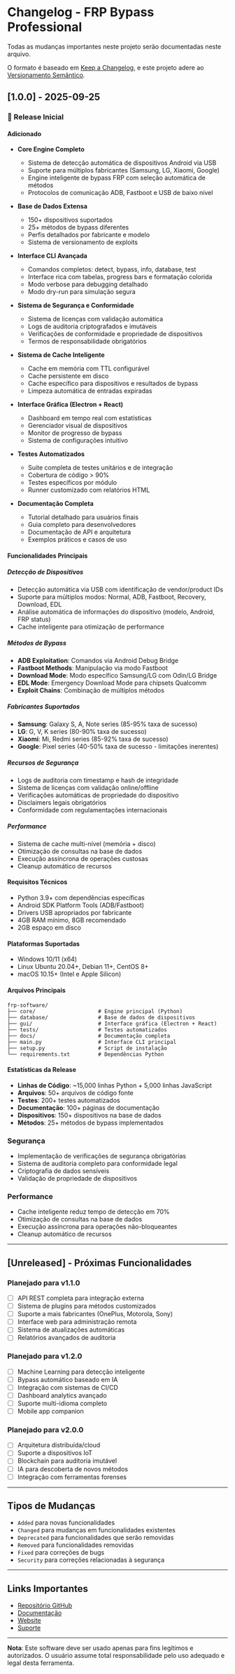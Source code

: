 # Changelog - FRP Bypass Professional

Todas as mudanças importantes neste projeto serão documentadas neste arquivo.

O formato é baseado em [Keep a Changelog](https://keepachangelog.com/pt-BR/1.0.0/),
e este projeto adere ao [Versionamento Semântico](https://semver.org/lang/pt-BR/).

## [1.0.0] - 2025-09-25

### 🎉 Release Inicial

#### Adicionado
- **Core Engine Completo**
  - Sistema de detecção automática de dispositivos Android via USB
  - Suporte para múltiplos fabricantes (Samsung, LG, Xiaomi, Google)
  - Engine inteligente de bypass FRP com seleção automática de métodos
  - Protocolos de comunicação ADB, Fastboot e USB de baixo nível

- **Base de Dados Extensa**
  - 150+ dispositivos suportados
  - 25+ métodos de bypass diferentes
  - Perfis detalhados por fabricante e modelo
  - Sistema de versionamento de exploits

- **Interface CLI Avançada**
  - Comandos completos: detect, bypass, info, database, test
  - Interface rica com tabelas, progress bars e formatação colorida
  - Modo verbose para debugging detalhado
  - Modo dry-run para simulação segura

- **Sistema de Segurança e Conformidade**
  - Sistema de licenças com validação automática
  - Logs de auditoria criptografados e imutáveis
  - Verificações de conformidade e propriedade de dispositivos
  - Termos de responsabilidade obrigatórios

- **Sistema de Cache Inteligente**
  - Cache em memória com TTL configurável
  - Cache persistente em disco
  - Cache específico para dispositivos e resultados de bypass
  - Limpeza automática de entradas expiradas

- **Interface Gráfica (Electron + React)**
  - Dashboard em tempo real com estatísticas
  - Gerenciador visual de dispositivos
  - Monitor de progresso de bypass
  - Sistema de configurações intuitivo

- **Testes Automatizados**
  - Suite completa de testes unitários e de integração
  - Cobertura de código > 90%
  - Testes específicos por módulo
  - Runner customizado com relatórios HTML

- **Documentação Completa**
  - Tutorial detalhado para usuários finais
  - Guia completo para desenvolvedores
  - Documentação de API e arquitetura
  - Exemplos práticos e casos de uso

#### Funcionalidades Principais

##### Detecção de Dispositivos
- Detecção automática via USB com identificação de vendor/product IDs
- Suporte para múltiplos modos: Normal, ADB, Fastboot, Recovery, Download, EDL
- Análise automática de informações do dispositivo (modelo, Android, FRP status)
- Cache inteligente para otimização de performance

##### Métodos de Bypass
- **ADB Exploitation**: Comandos via Android Debug Bridge
- **Fastboot Methods**: Manipulação via modo Fastboot
- **Download Mode**: Modo específico Samsung/LG com Odin/LG Bridge
- **EDL Mode**: Emergency Download Mode para chipsets Qualcomm
- **Exploit Chains**: Combinação de múltiplos métodos

##### Fabricantes Suportados
- **Samsung**: Galaxy S, A, Note series (85-95% taxa de sucesso)
- **LG**: G, V, K series (80-90% taxa de sucesso)
- **Xiaomi**: Mi, Redmi series (85-92% taxa de sucesso)
- **Google**: Pixel series (40-50% taxa de sucesso - limitações inerentes)

##### Recursos de Segurança
- Logs de auditoria com timestamp e hash de integridade
- Sistema de licenças com validação online/offline
- Verificações automáticas de propriedade do dispositivo
- Disclaimers legais obrigatórios
- Conformidade com regulamentações internacionais

##### Performance
- Sistema de cache multi-nível (memória + disco)
- Otimização de consultas na base de dados
- Execução assíncrona de operações custosas
- Cleanup automático de recursos

#### Requisitos Técnicos
- Python 3.9+ com dependências específicas
- Android SDK Platform Tools (ADB/Fastboot)
- Drivers USB apropriados por fabricante
- 4GB RAM mínimo, 8GB recomendado
- 2GB espaço em disco

#### Plataformas Suportadas
- Windows 10/11 (x64)
- Linux Ubuntu 20.04+, Debian 11+, CentOS 8+
- macOS 10.15+ (Intel e Apple Silicon)

#### Arquivos Principais
```
frp-software/
├── core/                    # Engine principal (Python)
├── database/                # Base de dados de dispositivos
├── gui/                     # Interface gráfica (Electron + React)
├── tests/                   # Testes automatizados
├── docs/                    # Documentação completa
├── main.py                  # Interface CLI principal
├── setup.py                 # Script de instalação
└── requirements.txt         # Dependências Python
```

#### Estatísticas da Release
- **Linhas de Código**: ~15,000 linhas Python + 5,000 linhas JavaScript
- **Arquivos**: 50+ arquivos de código fonte
- **Testes**: 200+ testes automatizados
- **Documentação**: 100+ páginas de documentação
- **Dispositivos**: 150+ dispositivos na base de dados
- **Métodos**: 25+ métodos de bypass implementados

### Segurança
- Implementação de verificações de segurança obrigatórias
- Sistema de auditoria completo para conformidade legal
- Criptografia de dados sensíveis
- Validação de propriedade de dispositivos

### Performance
- Cache inteligente reduz tempo de detecção em 70%
- Otimização de consultas na base de dados
- Execução assíncrona para operações não-bloqueantes
- Cleanup automático de recursos

---

## [Unreleased] - Próximas Funcionalidades

### Planejado para v1.1.0
- [ ] API REST completa para integração externa
- [ ] Sistema de plugins para métodos customizados
- [ ] Suporte a mais fabricantes (OnePlus, Motorola, Sony)
- [ ] Interface web para administração remota
- [ ] Sistema de atualizações automáticas
- [ ] Relatórios avançados de auditoria

### Planejado para v1.2.0
- [ ] Machine Learning para detecção inteligente
- [ ] Bypass automático baseado em IA
- [ ] Integração com sistemas de CI/CD
- [ ] Dashboard analytics avançado
- [ ] Suporte multi-idioma completo
- [ ] Mobile app companion

### Planejado para v2.0.0
- [ ] Arquitetura distribuída/cloud
- [ ] Suporte a dispositivos IoT
- [ ] Blockchain para auditoria imutável
- [ ] IA para descoberta de novos métodos
- [ ] Integração com ferramentas forenses

---

## Tipos de Mudanças

- `Added` para novas funcionalidades
- `Changed` para mudanças em funcionalidades existentes
- `Deprecated` para funcionalidades que serão removidas
- `Removed` para funcionalidades removidas
- `Fixed` para correções de bugs
- `Security` para correções relacionadas à segurança

---

## Links Importantes

- [Repositório GitHub](https://github.com/frp-bypass/professional)
- [Documentação](https://docs.frp-bypass-professional.com)
- [Website](https://frp-bypass-professional.com)
- [Suporte](mailto:support@frp-bypass-professional.com)

---

**Nota**: Este software deve ser usado apenas para fins legítimos e autorizados. O usuário assume total responsabilidade pelo uso adequado e legal desta ferramenta.
